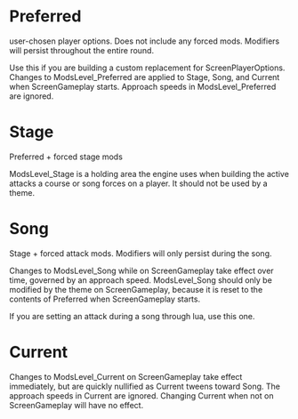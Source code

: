 # Preferred
user-chosen player options.  Does not include any forced mods. Modifiers will persist throughout the entire round.

Use this if you are building a custom replacement for ScreenPlayerOptions.  Changes to ModsLevel_Preferred are applied to Stage, Song, and Current when ScreenGameplay starts.  Approach speeds in ModsLevel_Preferred are ignored.
# Stage
Preferred + forced stage mods

ModsLevel_Stage is a holding area the engine uses when building the active attacks a course or song forces on a player.  It should not be used by a theme.
# Song
Stage + forced attack mods. Modifiers will only persist during the song.

Changes to ModsLevel_Song while on ScreenGameplay take effect over time, governed by an approach speed.  ModsLevel_Song should only be modified by the theme on ScreenGameplay, because it is reset to the contents of Preferred when ScreenGameplay starts.

If you are setting an attack during a song through lua, use this one.
# Current
Changes to ModsLevel_Current on ScreenGameplay take effect immediately, but are quickly nullified as Current tweens toward Song.  The approach speeds in Current are ignored.  Changing Current when not on ScreenGameplay will have no effect.